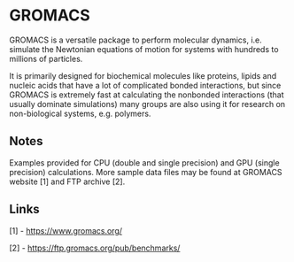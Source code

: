 # GROMACS

GROMACS is a versatile package to perform molecular dynamics, i.e. simulate the Newtonian equations of motion for systems with hundreds to millions of particles.

It is primarily designed for biochemical molecules like proteins, lipids and nucleic acids that have a lot of complicated bonded interactions, but since GROMACS is extremely fast at calculating the nonbonded interactions (that usually dominate simulations) many groups are also using it for research on non-biological systems, e.g. polymers.

## Notes

Examples provided for CPU (double and single precision) and GPU (single precision) calculations.
More sample data files may be found at GROMACS website [1] and FTP archive [2].

## Links

[1] - https://www.gromacs.org/

[2] - https://ftp.gromacs.org/pub/benchmarks/
